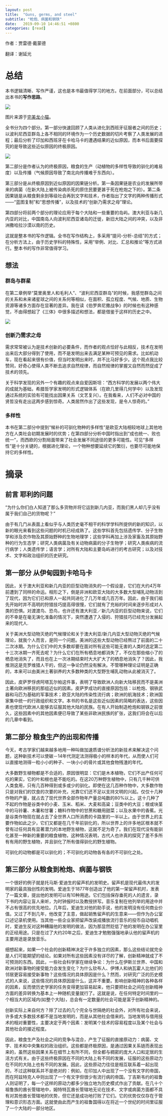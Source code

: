 ```yaml
---
layout: post
title:  "Guns, germs, and steel"
subtitle: "枪炮、病菌和钢铁"
date:   2019-09-10 14:46:51 +0800
categories: [read]
---
```


作者：贾雷德·戴蒙德

翻译：谢延光

# 总结
本书逻辑清晰、写作严谨，这也是本书最值得学习的地方。在前面部分，可以总结出本书的**写作思路**。

![](/images/guns00.jpg)

图片来源于[完美龙小猫](https://www.zhihu.com/question/22469867/answer/72866399)。

全书分为四个部分。第一部分快速回顾了人类从进化到西班牙征服者之间的历史；以波利尼西亚群岛上各不相同的环境作为一个历史数据的切片考察了人类发展的进程；最后分析了印加和西班牙在卡哈马卡的遭遇结果的近似原因，而本书后面要探究的是导致这些近似原因的终极原因。

![](/images/guns01.jpg)

第二部分是作者认为的终极原因，粮食的生产（动植物的多样性导致的驯化的难易度）以及传播（气候原因导致了南北向传播难于东西向）。

第三部分是从终极原因到近似原因的因果链分析。第一条因果链是农业的发展所带来的病菌（在新大陆上被传染病杀死的原住民要更甚于死在枪炮之下的）。第二条因果链是从粮食剩余到等级社会再到文字和技术，作者指出了文字的两种传播形式——“蓝图复制”和“思想传播”，以及技术的“创新乃需求之母”理论。

第四部分将前两个部分的理论应用于每个大陆和一些重要的岛屿。澳大利亚与新几内亚的对比，中国南岛人向波利尼西亚诸岛的迁徙，新旧大陆之间的冲突，以及非洲撒哈拉沙漠以南的历史。

这就是整本书的写作逻辑。全书在写作结构上，多采用“提问-分析-总结”的方式；在分析方法上，由于历史学科的特殊性，采用“举例、对比、汇总和推论”等方式进行。整本书的写作非常值得学习。

## 想法

### 群岛与群星
在第二章例举“莫里奥里人和毛利人”、“波利尼西亚群岛”的时候，我感觉群岛之间的关系和未来诸星球之间的关系何等相似，在面积、孤立程度、气候、地质、生物资源等诸多方面存在显著的差异。我在读《伯罗奔尼撒战争》的时候也有这种感觉，不由得想起了《三体》中很多描述和想法，都是借鉴于这样的历史之中。

![](/images/guns02.jpg)

### 创新乃需求之母
需求常常被认为是技术创新的必要条件，而作者的观点恰好与此相反，技术在发明出来后大部分得到了使用，而不是发明出来去满足某种可预见的需求。比如机动车，现在看起来很有价值，但当时发明出来时，并不比马好多少。这个观点我比较赞同，好奇心使得人类不断去追求自然规律，而自然规律的掌握又自然而然促成了技术的领先。

关于科学发现的另外一个有趣的观点来自爱因斯坦：“西方科学的发展以两个伟大的成就为基础，希腊哲学家发明的形式逻辑体系（在欧几里得几何学中）以及发现通过系统的实验有可能找出因果关系（文艺复兴）。在我看来，人们不必对中国的贤哲没有走出这两步感到惊奇。人类居然作出了这些发现，是令人惊奇的。”

### 多样性
本书在第二部分中提到“候补的可驯化物种的多样性”是欧亚大陆相较地球上其他地方在人类社会初期发展时的优势；在第四部分分析中国时指出到“成也统一、败也统一”，而西欧的分割局面带来了社会发展不同途径的更多可能性。可见“多样性”是十分关键的，根据进化理论，一个物种想要延续它的繁衍，也要尽可能地保持它的多样性。

# 摘录

## 前言 耶利的问题

“为什么你们白人知道了那么多货物并将它运到新几内亚，而我们黑人却几乎没有属于我们自己的货物呢？”

由于有几门从表面上看似乎与人类历史毫不相干的科学学科所提供的新的知识，以新的眼光来看到这些问题的时机已经成熟了。这些学科首先包括遗传学、分子生物学和涉及农作物及其原始野种的生物地理学；这些学科再加上涉及家畜及其原始野种的行为生态学；研究人类病菌及有关动物病菌的分子生物学；研究人类疾病的流行病学；人类遗传学；语言学；对所有大陆和主要岛屿进行的考古研究；以及对技术、文字和政治组织的历史研究。

## 第一部分 从伊甸园到卡哈马卡

因此，关于澳大利亚和新几内亚的巨型动物消失的一个假设是，它们在大约4万年前遭到了同样的命运。相形之下，倒是非洲和欧亚大陆的大多数大型哺乳动物活到了现代，因为它们已和原人一起共同进化了几万年或几百万年。因此，由于我们祖先开始时并不高明的狩猎技巧提高得很慢，它们就有了充裕的时间来逐步形成对人类的恐惧。对渡渡鸟、恐鸟，也许还有澳大利亚／新几内亚的巨型动物来说，它们的不幸是在毫无演化准备的情况下，突然遭遇了入侵的、狩猎技巧已经充分发展起来的现代人.

关于美洲大型动物灭绝的气候理论和关于澳大利亚/新几内亚大型动物灭绝的气候理论，就我个人而言，是同一个问题。美洲的这些大型动物已经熬过了前面的二十二次冰期。为什么它们中的大多数却要在面对所有这些可能无害的人类时选定第二十三次冰期一齐死去呢？为什么它们在所有栖息地都消失了，不仅在那些缩小了的栖息地消失了，而且也在上一次冰期结束时大大扩大了的栖息地消失了？因此，我推测这是克罗维猎人干的，但这一争论仍然没有解决。不管哪种理论证明是正确的，本来可以由美洲土著驯养的大多数种类的大型野生哺乳动物从此被消灭了。

因此，皮萨罗俘虏阿塔瓦尔帕这件事，表明了导致欧洲人向新大陆移民而不是美洲土著向欧洲移民的那组近似的因素。皮萨罗成功的直接原因包括：以枪炮、钢铁武器和马匹为基础的军事技术；欧亚大陆的传染性流行病；欧洲的航海技术；欧洲国家集中统一的行政组织和文字。本书的书名是这些近似因素的简略的表达，这些因素也使现代欧洲人能够去征服其他大陆的民族。在有人开始制造枪炮和钢铁之前很久，这些因素中的其他因素便已导致了某些非欧洲民族的扩张，这我们将会在以后的几章中看到。

## 第二部分 粮食生产的出现和传播

今天，考古学家们越来越多地用一种叫做加速质谱分析法的新技术来解决这个问题，这种新技术可以使碳－14年代测定法测得极小的样本的年代，从而使人们可以直接地测得一粒小小的种子、一块小小的骨片或其他食物残渣的年代。

大多数野生植物都是不合适的，原因很明显：它们是木本植物，它们不出产任何可吃的果实，它的叶和根也是不能吃的。在这20万种野生植物中，只有几千种可供人类食用，只有几百种得到或多或少的驯化。即使在这几百种作物中，大多数作物只是对我们的饮食的次要的补充，光靠它们还不足以支持文明的兴起。仅仅十几种作物的产量，就占去了现代世界全部作物年产量总吨数的80%以上。这十几种了不起的作物是谷类中的小麦、玉米、稻米、大麦和高粱；豆类中的大豆；根或块茎中的马铃薯、木薯和甘薯；糖料作物中的甘蔗和糖用甜菜；以及水果中的香蕉。光是谷类作物现在就占去了全世界人口所消费的卡路里的一半以上。由于世界上的主要作物如此之少，它们又都是在几千年前驯化的，所以世界上的许多地区根本就不曾有过任何具有显著潜力的本地野生植物，这就不足为奇了。我们在现代没有能驯化甚至一种新的重要的粮食植物，这种情况表明，古代人也许真的探究了差不多所有有用的野生植物，并且驯化了所有值得驯化的野生植物。

可驯化的动物都是可以驯化的；不可驯化的动物各有各的不可驯化之处。

## 第三部分 从粮食到枪炮、病菌与钢铁

一个很好的例子就是托马斯·爱迪生的留声机的发明史。留声机是现代最伟大的发明家的最具独创性的发明。爱迪生于1877年创造出了他的第一架留声机时，发表了一篇文章，提出他的发明可以有10种用途。它们包括保存垂死的人的遗言，录下书的内容让盲人来听，为时钟报时以及教授拼写。音乐复制在他列举的用途中并不占有很高的优先地位。几年后，爱迪生对他的助手说，他的发明没有任何商业价值。又过了不到几年，他改变了主意，做起销售留声机的生意来——但作为办公室口述记录机使用。当其他一些企业家把留声改装成播放流行音乐的投币自动唱机时，爱迪生反对这种糟蹋他的发明的做法，因为那显然贬低了他的发明在办公室里的正经用途。只是在过了大约20年之后，爱迪生才勉勉强强地承认他的留声机的主要用途是录放音乐。

细想起来，如果一个社会的创新精神决定于许多独立的因素，那么这些结论就完全是人们可能期望的结论。如果对所有这些因素没有详尽的了解，创新精神就成了不可预测的东西。因此，一些社会科学家在继续争论：为什么在伊斯兰世界、中国和欧洲对新事物的接受能力会发生变化？为什么钦布人、伊博人和纳瓦霍人比他们的邻居更容易接受新事物？这些情况的具体原因是什么？然而，对研究广泛的历史模式的人来说，这些情况的具体原因是什么，这并不重要。影响创新精神的各种各样的因素，反而使历史学家的任务变得更加容易起来，他只要把社会之间在创新精神方面的差异转换为基本上一种随机变量就行了。这就是说，在任何特定时间里的一个相当大的区域内(如整个大陆)，总会有一定数量的社会可能是富于创新精神的。

创新实际上来自何方？除了过去的几个完全与世隔绝的社会外，对所有社会来说，许多或大多数技术都不是当地发明的，而是从其他社会借来的。当地发明与借用技术的相对重要性，主要决定于两个因素：发明某个技术的容易程度以及某个社会与其他社会的接近程度。

因此，粮食生产及社会之间的竞争与混合，产生了征服的直接原动力：病菌、文字、技术和中央集权的政治组织。这些都是终极原因，是通过因果关系链而表现出来的，虽然这些因果关系在细节上有所不同，但全都与稠密的庞大人口和定居的生活方式有关。由于这些终极原因在不同的大陆上有不同的发展，征服的这些原动力在不同的大陆上也有不同的发展。因此，这些原动力往往是相互联系着一起出现的，不过这种联系并不是绝对的：例如，在印加人中出现了一个没有文字的帝国，而在阿兹特克人中则出现了一个有文字但很少有流行病的帝国。丁吉斯韦约的祖鲁人则证明了，每一个这样的原动力都多少独立地为历史模式作出了贡献。在几十个祖鲁族的酋长管辖地中，姆特特瓦酋长管辖地无论在技术、文字或病菌方面都不具有对其他酋长管辖地的优势，但它还是成功地打败了它们。它的优势仅仅存在于管理和意识形态方面。这就使由此而产生的祖鲁国得以在将近一个世纪的时间里征服了一个大陆的一部分地区。

